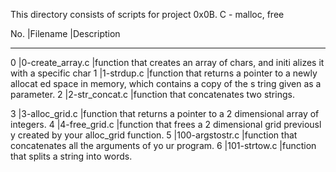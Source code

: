 This directory consists of scripts for project 0x0B. C - malloc, free 

No.	|Filename		|Description
____________________________________________________________________________
0	|0-create_array.c	|function that creates an array of chars, and initi				    alizes it with a specific char
1	|1-strdup.c		|function that returns a pointer to a newly allocat				    ed space in memory, which contains a copy of the s				       tring given as a parameter.
2	|2-str_concat.c		|function that concatenates two strings.

3	|3-alloc_grid.c		|function that returns a pointer to a 2 dimensional				    array of integers.
4	|4-free_grid.c		|function that frees a 2 dimensional grid previousl				    y created by your alloc_grid function.
5	|100-argstostr.c	|function that concatenates all the arguments of yo				    ur program.
6	|101-strtow.c		|function that splits a string into words.
